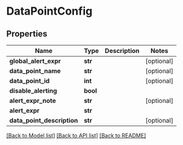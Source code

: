 # DataPointConfig

## Properties
Name | Type | Description | Notes
------------ | ------------- | ------------- | -------------
**global_alert_expr** | **str** |  | [optional] 
**data_point_name** | **str** |  | [optional] 
**data_point_id** | **int** |  | [optional] 
**disable_alerting** | **bool** |  | 
**alert_expr_note** | **str** |  | [optional] 
**alert_expr** | **str** |  | 
**data_point_description** | **str** |  | [optional] 

[[Back to Model list]](../README.md#documentation-for-models) [[Back to API list]](../README.md#documentation-for-api-endpoints) [[Back to README]](../README.md)


